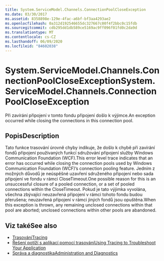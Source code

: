 ```yaml
---
title: System.ServiceModel.Channels.ConnectionPoolCloseException
ms.date: 03/30/2017
ms.assetid: 8358898e-129e-4fac-a6bf-bf3aa4293ae2
ms.openlocfilehash: 0a312d192546655dc327667c00f4f2bbc0c15fdb
ms.sourcegitcommit: cdb295dd1db589ce5169ac9ff096f01fd0c2da9d
ms.translationtype: MT
ms.contentlocale: cs-CZ
ms.lasthandoff: 06/09/2020
ms.locfileid: "84602038"
---
```

# <a name="systemservicemodelchannelsconnectionpoolcloseexception"></a><span data-ttu-id="075ac-102">System.ServiceModel.Channels.ConnectionPoolCloseException</span><span class="sxs-lookup"><span data-stu-id="075ac-102">System.ServiceModel.Channels.ConnectionPoolCloseException</span></span>
<span data-ttu-id="075ac-103">Při zavírání připojení v tomto fondu připojení došlo k výjimce.</span><span class="sxs-lookup"><span data-stu-id="075ac-103">An exception occurred while closing the connections in this connection pool.</span></span>  
  
## <a name="description"></a><span data-ttu-id="075ac-104">Popis</span><span class="sxs-lookup"><span data-stu-id="075ac-104">Description</span></span>  
 <span data-ttu-id="075ac-105">Tato funkce trasování úrovně chyby indikuje, že došlo k chybě při zavírání fondů připojení používaných funkcí sdružování připojení služby Windows Communication Foundation (WCF).</span><span class="sxs-lookup"><span data-stu-id="075ac-105">This error level trace indicates that an error has occurred while closing the connection pools used by Windows Communication Foundation (WCF)’s connection pooling feature.</span></span> <span data-ttu-id="075ac-106">Jedním z možných důvodů je neúspěšné uzavření sdruženého připojení nebo sada připojení ve fondu v rámci CloseTimeout.</span><span class="sxs-lookup"><span data-stu-id="075ac-106">One possible reason for this is an unsuccessful closure of a pooled connection, or a set of pooled connections within the CloseTimeout.</span></span> <span data-ttu-id="075ac-107">Pokud je tato výjimka vyvolána, všechna zbývající neuzavřená připojení v rámci tohoto fondu budou přerušena; neuzavřená připojení v rámci jiných fondů jsou opuštěna.</span><span class="sxs-lookup"><span data-stu-id="075ac-107">When this exception is thrown, any remaining unclosed connections within that pool are aborted; unclosed connections within other pools are abandoned.</span></span>  
  
## <a name="see-also"></a><span data-ttu-id="075ac-108">Viz také</span><span class="sxs-lookup"><span data-stu-id="075ac-108">See also</span></span>

- [<span data-ttu-id="075ac-109">Trasování</span><span class="sxs-lookup"><span data-stu-id="075ac-109">Tracing</span></span>](index.md)
- [<span data-ttu-id="075ac-110">Řešení potíží s aplikací pomocí trasování</span><span class="sxs-lookup"><span data-stu-id="075ac-110">Using Tracing to Troubleshoot Your Application</span></span>](using-tracing-to-troubleshoot-your-application.md)
- [<span data-ttu-id="075ac-111">Správa a diagnostika</span><span class="sxs-lookup"><span data-stu-id="075ac-111">Administration and Diagnostics</span></span>](../index.md)
